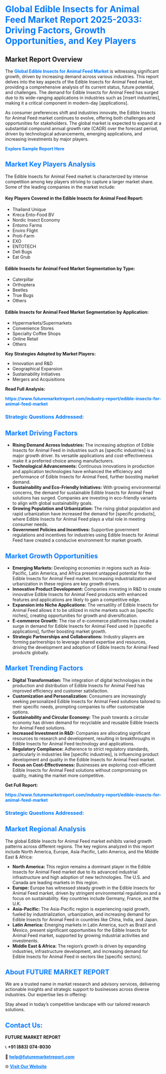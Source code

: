 <h1 style="color: #007BFF;">Global Edible Insects for Animal Feed Market Report 2025-2033: Driving Factors, Growth Opportunities, and Key Players</h1>

<section id="overview">
<h2>Market Report Overview</h2>
<p>The <a href="https://www.futuremarketreport.com/industry-report/edible-insects-for-animal-feed-market" style="color: #007BFF; text-decoration: none;"><strong>Global Edible Insects for Animal Feed Market</strong></a> is witnessing significant growth, driven by increasing demand across various industries. This report delves into the key aspects of the Edible Insects for Animal Feed market, providing a comprehensive analysis of its current status, future potential, and challenges. The demand for Edible Insects for Animal Feed has surged due to its wide-ranging applications in industries such as [insert industries], making it a critical component in modern-day [applications].</p>
<p>As consumer preferences shift and industries innovate, the Edible Insects for Animal Feed market continues to evolve, offering both challenges and opportunities for stakeholders. The global market is expected to expand at a substantial compound annual growth rate (CAGR) over the forecast period, driven by technological advancements, emerging applications, and increasing investments by major players.</p>
</section>

<section id="overview">
<p><a href="https://www.futuremarketreport.com/request-sample/reportId=34500" style="color: #007BFF; text-decoration: none;"><strong>Explore Sample Report Here</strong></a></p>
</section>

<section id="key-players">
<h2 style="color: #007BFF;">Market Key Players Analysis</h2>
<p>The Edible Insects for Animal Feed market is characterized by intense competition among key players striving to capture a larger market share. Some of the leading companies in the market include:</p>
<h4>Key Players Covered in the Edible Insects for Animal Feed Report:</h4>
<ul><li>Thailand Unique</li><li>Kreca Ento-Food BV</li><li>Nordic Insect Economy</li><li>Entomo Farms</li><li>Enviro Flight</li><li>Proti-Farm</li><li>EXO</li><li>ENTOTECH</li><li>Deli Bugs</li><li>Eat Grub</li></ul>
<h4>Edible Insects for Animal Feed Market Segmentation by Type:</h4>
<ul><li>Caterpillar</li><li>Orthoptera</li><li>Beetles</li><li>True Bugs</li><li>Others</li></ul>

<h4>Edible Insects for Animal Feed Market Segmentation by Application:</h4>
<ul><li>Hypermarkets/Supermarkets</li><li>Convenience Stores</li><li>Specialty Coffee Shops</li><li>Online Retail</li><li>Others</li></ul>
<p><strong>Key Strategies Adopted by Market Players:</strong></p>
<ul>
<li>Innovation and R&D</li>
<li>Geographical Expansion</li>
<li>Sustainability Initiatives</li>
<li>Mergers and Acquisitions</li>
</ul>
</section>

<section>
<p><strong>Read Full Analysis: </strong></p><a href="https://www.futuremarketreport.com/industry-report/edible-insects-for-animal-feed-market" style="color: #007BFF; text-decoration: none;"><strong>https://www.futuremarketreport.com/industry-report/edible-insects-for-animal-feed-market</strong></a>
<h3 style="color: #007BFF;">Strategic Questions Addressed:</h3>
</section>

<section id="driving-factors">
<h2 style="color: #007BFF;">Market Driving Factors</h2>
<ul>
<li><strong>Rising Demand Across Industries:</strong> The increasing adoption of Edible Insects for Animal Feed in industries such as [specific industries] is a major growth driver. Its versatile applications and cost-effectiveness make it a preferred choice among manufacturers.</li>
<li><strong>Technological Advancements:</strong> Continuous innovations in production and application technologies have enhanced the efficiency and performance of Edible Insects for Animal Feed, further boosting market demand.</li>
<li><strong>Sustainability and Eco-Friendly Initiatives:</strong> With growing environmental concerns, the demand for sustainable Edible Insects for Animal Feed solutions has surged. Companies are investing in eco-friendly variants to align with global sustainability goals.</li>
<li><strong>Growing Population and Urbanization:</strong> The rising global population and rapid urbanization have increased the demand for [specific products], where Edible Insects for Animal Feed plays a vital role in meeting consumer needs.</li>
<li><strong>Government Policies and Incentives:</strong> Supportive government regulations and incentives for industries using Edible Insects for Animal Feed have created a conducive environment for market growth.</li>
</ul>
</section>

<section id="growth-opportunities">
<h2 style="color: #007BFF;">Market Growth Opportunities</h2>
<ul>
<li><strong>Emerging Markets:</strong> Developing economies in regions such as Asia-Pacific, Latin America, and Africa present untapped potential for the Edible Insects for Animal Feed market. Increasing industrialization and urbanization in these regions are key growth drivers.</li>
<li><strong>Innovative Product Development:</strong> Companies investing in R&D to create innovative Edible Insects for Animal Feed products with enhanced features and applications are likely to gain a competitive edge.</li>
<li><strong>Expansion into Niche Applications:</strong> The versatility of Edible Insects for Animal Feed allows it to be utilized in niche markets such as [specific niches], creating opportunities for growth and diversification.</li>
<li><strong>E-commerce Growth:</strong> The rise of e-commerce platforms has created a surge in demand for Edible Insects for Animal Feed used in [specific applications], further boosting market growth.</li>
<li><strong>Strategic Partnerships and Collaborations:</strong> Industry players are forming partnerships to leverage shared expertise and resources, driving the development and adoption of Edible Insects for Animal Feed products globally.</li>
</ul>
</section>

<section id="trending-factors">
<h2 style="color: #007BFF;">Market Trending Factors</h2>
<ul>
<li><strong>Digital Transformation:</strong> The integration of digital technologies in the production and distribution of Edible Insects for Animal Feed has improved efficiency and customer satisfaction.</li>
<li><strong>Customization and Personalization:</strong> Consumers are increasingly seeking personalized Edible Insects for Animal Feed solutions tailored to their specific needs, prompting companies to offer customizable options.</li>
<li><strong>Sustainability and Circular Economy:</strong> The push towards a circular economy has driven demand for recyclable and reusable Edible Insects for Animal Feed solutions.</li>
<li><strong>Increased Investment in R&D:</strong> Companies are allocating significant resources to research and development, resulting in breakthroughs in Edible Insects for Animal Feed technology and applications.</li>
<li><strong>Regulatory Compliance:</strong> Adherence to strict regulatory standards, particularly in industries like [specific industries], is influencing product development and quality in the Edible Insects for Animal Feed market.</li>
<li><strong>Focus on Cost-Effectiveness:</strong> Businesses are exploring cost-efficient Edible Insects for Animal Feed solutions without compromising on quality, making the market more competitive.</li>
</ul>
</section>

<section>
<p><strong>Get Full Report: </strong></p><a href="https://www.futuremarketreport.com/industry-report/edible-insects-for-animal-feed-market" style="color: #007BFF; text-decoration: none;"><strong>https://www.futuremarketreport.com/industry-report/edible-insects-for-animal-feed-market</strong></a>
<h3 style="color: #007BFF;">Strategic Questions Addressed:</h3>
</section>


<section id="regional-analysis">
<h2 style="color: #007BFF;">Market Regional Analysis</h2>
<p>The global Edible Insects for Animal Feed market exhibits varied growth patterns across different regions. The key regions analyzed in this report include North America, Europe, Asia-Pacific, Latin America, and the Middle East & Africa:</p>
<ul>
<li><strong>North America:</strong> This region remains a dominant player in the Edible Insects for Animal Feed market due to its advanced industrial infrastructure and high adoption of new technologies. The U.S. and Canada are leading markets in this region.</li>
<li><strong>Europe:</strong> Europe has witnessed steady growth in the Edible Insects for Animal Feed market, driven by stringent environmental regulations and a focus on sustainability. Key countries include Germany, France, and the U.K.</li>
<li><strong>Asia-Pacific:</strong> The Asia-Pacific region is experiencing rapid growth, fueled by industrialization, urbanization, and increasing demand for Edible Insects for Animal Feed in countries like China, India, and Japan.</li>
<li><strong>Latin America:</strong> Emerging markets in Latin America, such as Brazil and Mexico, present significant opportunities for the Edible Insects for Animal Feed market, supported by growing industrial activities and investments.</li>
<li><strong>Middle East & Africa:</strong> The region’s growth is driven by expanding industries, infrastructure development, and increasing demand for Edible Insects for Animal Feed in sectors like [specific sectors].</li>
</ul>
</section>

<footer>
<h2 style="color: #007BFF;">About FUTURE MARKET REPORT</h2>
<p>We are a trusted name in market research and advisory services, delivering actionable insights and strategic support to businesses across diverse industries. Our expertise lies in offering:</p>

<p>Stay ahead in today’s competitive landscape with our tailored research solutions.</p>

<h2 style="color: #007BFF;">Contact Us:</h2>
<p><strong>FUTURE MARKET REPORT</strong></p>
<p>📞 <strong>+91 (883) 074-8030</strong></p>
<p>📧 <strong><a href="mailto:help@futuremarketreport.com" style="color: #007BFF;">help@futuremarketreport.com</a></strong></p>
<p>🌐 <strong><a href="https://www.futuremarketreport.com/" style="color: #007BFF;">Visit Our Website</a></strong></p>
</footer>